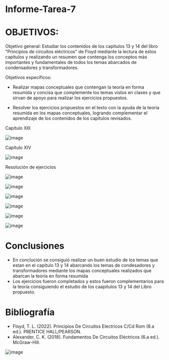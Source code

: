 # Informe-Tarea-7
# OBJETIVOS:

Objetivo general: Estudiar los contenidos de los capitulos 13 y 14 del libro "Principios de circuitos eléctricos" de Floyd mediante la lectura de estos capitulos y realizando un resumen que contenga los conceptos más importantes y fundamentales de todos los temas abarcados de condensadores y transformadores.

Objetivos específicos:

* Realizar mapas conceptuales que contengan la teoría en forma resumida y concisa que complemente los temas vistos en clases y que sirvan de apoyo para realizar los ejercicios propuestos.

* Resolver los ejercicios propuestos en el texto con la ayuda de la teoría resumida en los mapas conceptuales, logrando complementar el aprendizaje de los contenidos de los capítulos revisados.

Capítulo XIII

![image](https://user-images.githubusercontent.com/105675868/185413246-e7079920-7d7e-40b3-ba44-1384916c1799.png)

Capítulo XIV

![image](https://user-images.githubusercontent.com/105675868/185413442-f7ddc39c-daa1-4f7e-84e3-e81e2e4f840f.png)

Resolución de ejercicios

![image](https://user-images.githubusercontent.com/105675868/185413627-33cc57dc-109d-4efd-83aa-b8f5aa410ddd.png)

![image](https://user-images.githubusercontent.com/105675868/185413685-e048fb25-0df8-452f-a010-96b48a657b4d.png)

![image](https://user-images.githubusercontent.com/105675868/185413765-b3765a33-31f4-4e6d-a89e-2eef2c1a15d2.png)

![image](https://user-images.githubusercontent.com/105675868/185413834-83243c03-594d-4665-b4e2-e84c1c2c5bbc.png)

![image](https://user-images.githubusercontent.com/105675868/185413911-cf5d2f80-a7cb-4289-9d52-8e628a450c4e.png)

![image](https://user-images.githubusercontent.com/105675868/185413964-52cd4f4d-be6b-408d-a5d0-6dc52f39c641.png)

# Conclusiones

* En conclución se consiguió realizar un buen estudio de los temas que estan en el capítulo 13 y 14 abarcando los temas de condesadores y transformadores mediante los mapas conceptuales realizados que abarcan la teoría en forma resumida
* Los ejercicios fueron completados y estos fueron complementarios para la teoría consiguiendo el estudio de los caapítulos 13 y 14 del Libro propuesto.

# Bibliografía

* Floyd, T. L. (2022). Principios De Circuitos Electricos C/Cd Rom (8.a ed.). PRENTICE HALL/PEARSON.
* Alexander, C. K. (2018). Fundamentos De Circuitos Eléctricos (6.a ed.). McGraw-Hill.

![image](https://user-images.githubusercontent.com/105675868/176587991-93ec8948-5e3f-4862-8f95-9945f967ff82.png)

